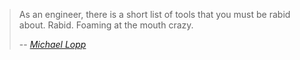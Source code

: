 > As an engineer, there is a short list of tools that you must be rabid about. Rabid. Foaming at the mouth crazy.
>
> -- <cite>[Michael Lopp][1]</cite>

[1]:http://www.randsinrepose.com/archives/2009/11/02/the_foamy_rules_for_rabid_tools.html